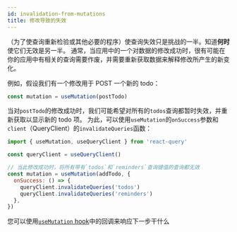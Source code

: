 ```yaml
---
id: invalidation-from-mutations
title: 修改导致的失效
---
```


（为了使查询重新检验或其他必要的程序）使查询失效只是挑战的一半。知道**何时**使它们无效是另一半。
通常，当应用中的一个对数据的修改成功时，很有可能在你的应用中有相关的查询需要作废，并需要重新获取数据来解释修改所产生的新变化。

例如，假设我们有一个修改用于 POST 一个新的 todo：

```js
const mutation = useMutation(postTodo)
```

当对`postTodo`的修改成功时，我们可能希望对所有的`todos`查询都暂时失效，并重新获取以显示新的 todo 项。
为此，可以使用`useMutation`的`onSuccess`参数和`client`（QueryClient）的`invalidateQueries`函数：

```js
import { useMutation, useQueryClient } from 'react-query'

const queryClient = useQueryClient()

// 当此修改成功时，将所有带有`todos`和`reminders`查询键值的查询都无效
const mutation = useMutation(addTodo, {
  onSuccess: () => {
    queryClient.invalidateQueries('todos')
    queryClient.invalidateQueries('reminders')
  },
})
```

您可以使用[`useMutation` hook](./mutations)中的回调来响应下一步干什么
